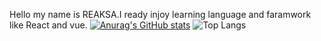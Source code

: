 Hello my name is REAKSA.I ready injoy learning language and faramwork like React and vue.
[![Anurag's GitHub stats](https://github-readme-stats.vercel.app/api?username=reaksacode21)](https://github.com/reaksacode21/github-readme-stats)
![Top Langs](https://github-readme-stats.vercel.app/api/top-langs/?username=reaksacode21&hide_progress=true)

